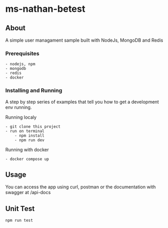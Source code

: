 # ms-nathan-betest

## About

A simple user managament sample built with NodeJs, MongoDB and Redis

### Prerequisites

```
- nodejs, npm
- mongodb
- redis
- docker
```

### Installing and Running

A step by step series of examples that tell you how to get a development env running.

Running localy

```
- git clone this project
- run on terminal
    - npm install
    - npm run dev
```

Running with docker

```
- docker compose up
```

## Usage <a name = "usage"></a>

You can access the app using curl, postman or the documentation with swagger at /api-docs

## Unit Test

```
npm run test
```
